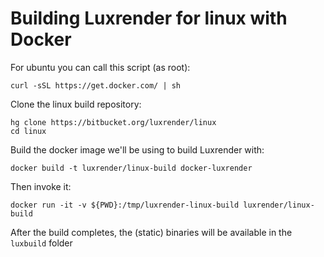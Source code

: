  
Building Luxrender for linux with Docker
========================================

For ubuntu you can call this script (as root): 

    curl -sSL https://get.docker.com/ | sh

Clone the linux build repository:

    hg clone https://bitbucket.org/luxrender/linux
    cd linux

Build the docker image we'll be using to build Luxrender with:

    docker build -t luxrender/linux-build docker-luxrender

Then invoke it:

    docker run -it -v ${PWD}:/tmp/luxrender-linux-build luxrender/linux-build

After the build completes, the (static) binaries will be available in the `luxbuild` folder
